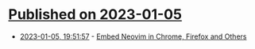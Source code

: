 # [Published on 2023-01-05](index.md)

* [2023-01-05, 19:51:57](https://news.ycombinator.com/item?id=34265532) - [Embed Neovim in Chrome, Firefox and Others](https://github.com/glacambre/firenvim)
